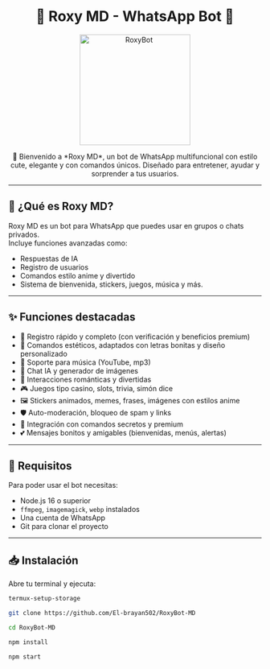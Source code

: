 <h1 align="center">🌸 Roxy MD - WhatsApp Bot 🌸</h1>

<p align="center">
  <img src="https://o.uguu.se/ZjztDbCU.gif" width="220" alt="RoxyBot" />
</p>

<p align="center">
  💖 Bienvenido a *Roxy MD*, un bot de WhatsApp multifuncional con estilo cute, elegante y con comandos únicos.  
  Diseñado para entretener, ayudar y sorprender a tus usuarios.  
</p>

---

## 📌 ¿Qué es Roxy MD?

Roxy MD es un bot para WhatsApp que puedes usar en grupos o chats privados.  
Incluye funciones avanzadas como:  
- Respuestas de IA
- Registro de usuarios
- Comandos estilo anime y divertido
- Sistema de bienvenida, stickers, juegos, música y más.

---

## ✨ Funciones destacadas

- 📑 Registro rápido y completo (con verificación y beneficios premium)
- 🌸 Comandos estéticos, adaptados con letras bonitas y diseño personalizado
- 🎵 Soporte para música (YouTube, mp3)
- 🤖 Chat IA y generador de imágenes
- 💬 Interacciones románticas y divertidas
- 🎮 Juegos tipo casino, slots, trivia, simón dice
- 🖼️ Stickers animados, memes, frases, imágenes con estilos anime
- 🛡️ Auto-moderación, bloqueo de spam y links
- 🧩 Integración con comandos secretos y premium
- 💕 Mensajes bonitos y amigables (bienvenidas, menús, alertas)

---

## 🧾 Requisitos

Para poder usar el bot necesitas:

- Node.js 16 o superior
- `ffmpeg`, `imagemagick`, `webp` instalados
- Una cuenta de WhatsApp
- Git para clonar el proyecto

---

## 📥 Instalación

Abre tu terminal y ejecuta:

```bash
termux-setup-storage

```

```bash
git clone https://github.com/El-brayan502/RoxyBot-MD

```
```bash
cd RoxyBot-MD
```
```bash
npm install
```

```bash
npm start
```